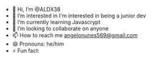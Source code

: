 - 👋 Hi, I’m @ALDX38
- 👀 I’m interested in I'm interested in being a junior dev
- 🌱 I’m currently learning Javascrypt 
- 💞️ I’m looking to collaborate on anyone
- 📫 How to reach me angelonunes569@gmail.com
- 😄 Pronouns: he/him
- ⚡ Fun fact: 

<!---
ALDX38/ALDX38 is a ✨ special ✨ repository because its `README.md` (this file) appears on your GitHub profile.
You can click the Preview link to take a look at your changes.
--->
